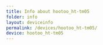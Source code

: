 ```yaml
---
title: Info about hootoo_ht-tm05
folder: info
layout: deviceinfo
permalink: /devices/hootoo_ht-tm05/
device: hootoo_ht-tm05
---
```

